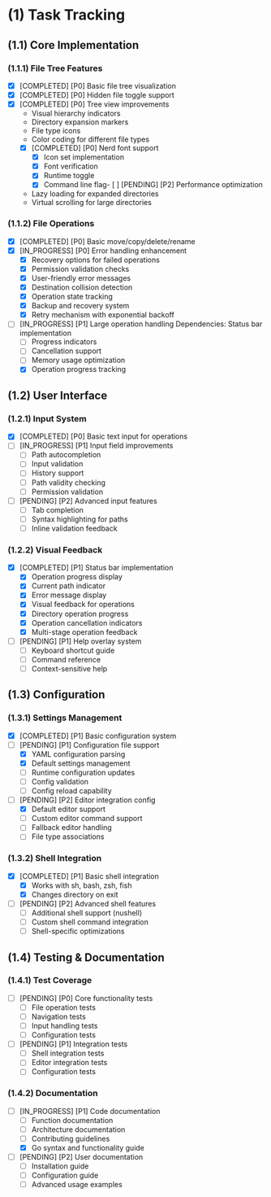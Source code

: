 # (1) Task Tracking

## (1.1) Core Implementation

### (1.1.1) File Tree Features

- [x] [COMPLETED] [P0] Basic file tree visualization
- [x] [COMPLETED] [P0] Hidden file toggle support
- [x] [COMPLETED] [P0] Tree view improvements
  - Visual hierarchy indicators
  - Directory expansion markers
  - File type icons
  - Color coding for different file types
  - [x] [COMPLETED] [P0] Nerd font support
    - [x] Icon set implementation
    - [x] Font verification
    - [x] Runtime toggle
    - [x] Command line flag- [ ] [PENDING] [P2] Performance optimization
  - Lazy loading for expanded directories
  - Virtual scrolling for large directories

### (1.1.2) File Operations

- [x] [COMPLETED] [P0] Basic move/copy/delete/rename
- [x] [IN_PROGRESS] [P0] Error handling enhancement
  - [x] Recovery options for failed operations
  - [x] Permission validation checks
  - [x] User-friendly error messages
  - [x] Destination collision detection
  - [x] Operation state tracking
  - [x] Backup and recovery system
  - [x] Retry mechanism with exponential backoff
- [ ] [IN_PROGRESS] [P1] Large operation handling
  Dependencies: Status bar implementation
  - [ ] Progress indicators
  - [ ] Cancellation support
  - [ ] Memory usage optimization
  - [x] Operation progress tracking

## (1.2) User Interface

### (1.2.1) Input System

- [x] [COMPLETED] [P0] Basic text input for operations
- [ ] [IN_PROGRESS] [P1] Input field improvements
  - [ ] Path autocompletion
  - [ ] Input validation
  - [ ] History support
  - [ ] Path validity checking
  - [ ] Permission validation
- [ ] [PENDING] [P2] Advanced input features
  - [ ] Tab completion
  - [ ] Syntax highlighting for paths
  - [ ] Inline validation feedback

### (1.2.2) Visual Feedback

- [x] [COMPLETED] [P1] Status bar implementation
  - [x] Operation progress display
  - [x] Current path indicator
  - [x] Error message display
  - [x] Visual feedback for operations
  - [x] Directory operation progress
  - [x] Operation cancellation indicators
  - [x] Multi-stage operation feedback
- [ ] [PENDING] [P1] Help overlay system
  - [ ] Keyboard shortcut guide
  - [ ] Command reference
  - [ ] Context-sensitive help

## (1.3) Configuration

### (1.3.1) Settings Management

- [x] [COMPLETED] [P1] Basic configuration system
- [ ] [PENDING] [P1] Configuration file support
  - [x] YAML configuration parsing
  - [x] Default settings management
  - [ ] Runtime configuration updates
  - [ ] Config validation
  - [ ] Config reload capability
- [ ] [PENDING] [P2] Editor integration config
  - [x] Default editor support
  - [ ] Custom editor command support
  - [ ] Fallback editor handling
  - [ ] File type associations

### (1.3.2) Shell Integration

- [x] [COMPLETED] [P1] Basic shell integration
  - [x] Works with sh, bash, zsh, fish
  - [x] Changes directory on exit
- [ ] [PENDING] [P2] Advanced shell features
  - [ ] Additional shell support (nushell)
  - [ ] Custom shell command integration
  - [ ] Shell-specific optimizations

## (1.4) Testing & Documentation

### (1.4.1) Test Coverage

- [ ] [PENDING] [P0] Core functionality tests
  - [ ] File operation tests
  - [ ] Navigation tests
  - [ ] Input handling tests
  - [ ] Configuration tests
- [ ] [PENDING] [P1] Integration tests
  - [ ] Shell integration tests
  - [ ] Editor integration tests
  - [ ] Configuration tests

### (1.4.2) Documentation

- [ ] [IN_PROGRESS] [P1] Code documentation
  - [ ] Function documentation
  - [ ] Architecture documentation
  - [ ] Contributing guidelines
  - [x] Go syntax and functionality guide
- [ ] [PENDING] [P2] User documentation
  - [ ] Installation guide
  - [ ] Configuration guide
  - [ ] Advanced usage examples
